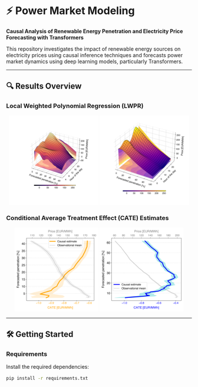 # ⚡ Power Market Modeling

**Causal Analysis of Renewable Energy Penetration and Electricity Price Forecasting with Transformers**

This repository investigates the impact of renewable energy sources on electricity prices using causal inference techniques and forecasts power market dynamics using deep learning models, particularly Transformers.

---

## 🔍 Results Overview

### Local Weighted Polynomial Regression (LWPR)

<div align="center">
  <img src="png/LWPR_solar.png" alt="Solar LWPR" width="48%"/>
  <img src="png/LWPR_wind.png" alt="Wind LWPR" width="48%"/>
</div>

### Conditional Average Treatment Effect (CATE) Estimates

<div align="center">
  <img src="png/mean_vs_cate_solar.png" alt="Solar CATE" width="45%"/>
  <img src="png/mean_vs_cate_wind.png" alt="Wind CATE" width="45%"/>
</div>

---

## 🛠️ Getting Started

### Requirements

Install the required dependencies:

```bash
pip install -r requirements.txt